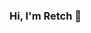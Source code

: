 ### Hi, I'm Retch 👋


<!---
![Retchs's github stats](https://github-readme-stats.vercel.app/api?username=Retch&count_private=true&include_all_commits=true&theme=Gradient)
</br>
-->


<!--
**Retch/Retch** is a ✨ _special_ ✨ repository because its `README.md` (this file) appears on your GitHub profile.



Here are some ideas to get you started:

- 🔭 I’m currently working on ...
- 🌱 I’m currently learning ...
- 👯 I’m looking to collaborate on ...
- 🤔 I’m looking for help with ...
- 💬 Ask me about ...
- 📫 How to reach me: ...
- 😄 Pronouns: ...
- ⚡ Fun fact: ...
-->
